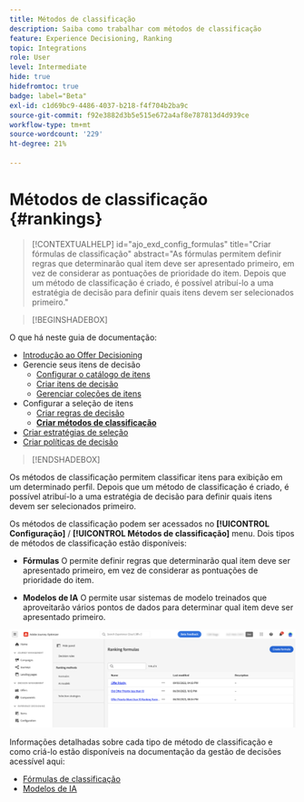 ```yaml
---
title: Métodos de classificação
description: Saiba como trabalhar com métodos de classificação
feature: Experience Decisioning, Ranking
topic: Integrations
role: User
level: Intermediate
hide: true
hidefromtoc: true
badge: label="Beta"
exl-id: c1d69bc9-4486-4037-b218-f4f704b2ba9c
source-git-commit: f92e3882d3b5e515e672a4af8e787813d4d939ce
workflow-type: tm+mt
source-wordcount: '229'
ht-degree: 21%

---
```


# Métodos de classificação {#rankings}

>[!CONTEXTUALHELP]
>id="ajo_exd_config_formulas"
>title="Criar fórmulas de classificação"
>abstract="As fórmulas permitem definir regras que determinarão qual item deve ser apresentado primeiro, em vez de considerar as pontuações de prioridade do item. Depois que um método de classificação é criado, é possível atribuí-lo a uma estratégia de decisão para definir quais itens devem ser selecionados primeiro."

>[!BEGINSHADEBOX]

O que há neste guia de documentação:

* [Introdução ao Offer Decisioning](gs-experience-decisioning.md)
* Gerencie seus itens de decisão
   * [Configurar o catálogo de itens](catalogs.md)
   * [Criar itens de decisão](items.md)
   * [Gerenciar coleções de itens](collections.md)
* Configurar a seleção de itens
   * [Criar regras de decisão](rules.md)
   * **[Criar métodos de classificação](ranking.md)**
* [Criar estratégias de seleção](selection-strategies.md)
* [Criar políticas de decisão](create-decision.md)

>[!ENDSHADEBOX]

Os métodos de classificação permitem classificar itens para exibição em um determinado perfil. Depois que um método de classificação é criado, é possível atribuí-lo a uma estratégia de decisão para definir quais itens devem ser selecionados primeiro.

Os métodos de classificação podem ser acessados no **[!UICONTROL Configuração]** / **[!UICONTROL Métodos de classificação]** menu. Dois tipos de métodos de classificação estão disponíveis:

* **Fórmulas** O permite definir regras que determinarão qual item deve ser apresentado primeiro, em vez de considerar as pontuações de prioridade do item.

* **Modelos de IA** O permite usar sistemas de modelo treinados que aproveitarão vários pontos de dados para determinar qual item deve ser apresentado primeiro.

![](assets/ranking-create.png)

Informações detalhadas sobre cada tipo de método de classificação e como criá-lo estão disponíveis na documentação da gestão de decisões acessível aqui:

* [Fórmulas de classificação](../offers/ranking/create-ranking-formulas.md)
* [Modelos de IA](../offers/ranking/ai-models.md)
